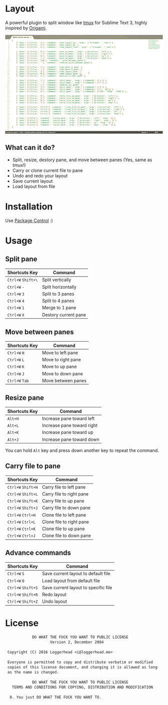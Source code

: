 # Layout

A powerful plugin to split window like [tmux](https://github.com/ThomasAdam/tmux) for Sublime Text 3, highly inspired by [Origami](https://github.com/SublimeText/Origami).

![Example](https://raw.githubusercontent.com/loggerhead/Layout/master/artwork/example.gif)

## What can it do?

* Split, resize, destory pane, and move between panes (Yes, same as tmux!)
* Carry or clone current file to pane
* Undo and redo your layout
* Save current layout
* Load layout from file

# Installation

Use [Package Control](https://packagecontrol.io/) :)

# Usage
## Split pane

|   Shortcuts Key    |       Command        |
|--------------------|----------------------|
| `Ctrl+W` `Shift+\` | Split vertically     |
| `Ctrl+W` `-`       | Split horizontally   |
| `Ctrl+W` `3`       | Split to 3 panes     |
| `Ctrl+W` `4`       | Split to 4 panes     |
| `Ctrl+W` `1`       | Merge to 1 pane      |
| `Ctrl+W` `X`       | Destory current pane |

## Move between panes

|   Shortcuts Key    |      Command       |
|--------------------|--------------------|
| `Ctrl+W` `H` | Move to left pane  |
| `Ctrl+W` `L` | Move to right pane |
| `Ctrl+W` `K` | Move to up pane    |
| `Ctrl+W` `J` | Move to down pane  |
| `Ctrl+W` `Tab`     | Move between panes |

## Resize pane

| Shortcuts Key |          Command           |
|---------------|----------------------------|
| `Alt+H`       | Increase pane toward left  |
| `Alt+L`       | Increase pane toward right |
| `Alt+K`       | Increase pane toward up    |
| `Alt+J`       | Increase pane toward down  |

You can hold `Alt` key and press down another key to repeat the command.

## Carry file to pane

|   Shortcuts Key    |         Command          |
|--------------------|--------------------------|
| `Ctrl+W` `Shift+H` | Carry file to left pane  |
| `Ctrl+W` `Shift+L` | Carry file to right pane |
| `Ctrl+W` `Shift+K` | Carry file to up pane    |
| `Ctrl+W` `Shift+J` | Carry file to down pane  |
| `Ctrl+W` `Ctrl+H`  | Clone file to left pane  |
| `Ctrl+W` `Ctrl+L`  | Clone file to right pane |
| `Ctrl+W` `Ctrl+K`  | Clone file to up pane    |
| `Ctrl+W` `Ctrl+J`  | Clone file to down pane  |

## Advance commands

|   Shortcuts Key    |               Command                |
|--------------------|--------------------------------------|
| `Ctrl+W` `S`       | Save current layout to default file  |
| `Ctrl+W` `O`       | Load layout from default file        |
| `Ctrl+W` `Shift+S` | Save current layout to specific file |
| `Ctrl+W` `Shift+R` | Redo layout                          |
| `Ctrl+W` `Shift+Z` | Undo layout                          |


# License

```
            DO WHAT THE FUCK YOU WANT TO PUBLIC LICENSE
                    Version 2, December 2004

 Copyright (C) 2016 Loggerhead <i@loggerhead.me>

 Everyone is permitted to copy and distribute verbatim or modified
 copies of this license document, and changing it is allowed as long
 as the name is changed.

            DO WHAT THE FUCK YOU WANT TO PUBLIC LICENSE
   TERMS AND CONDITIONS FOR COPYING, DISTRIBUTION AND MODIFICATION

  0. You just DO WHAT THE FUCK YOU WANT TO.
```
